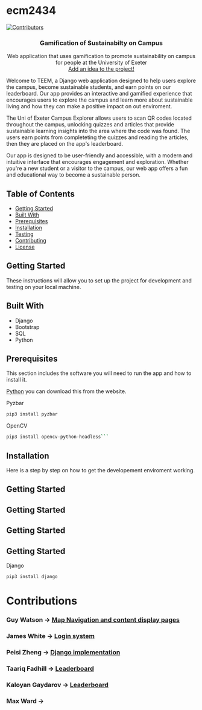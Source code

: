 # ecm2434
[![Contributors][contributors-shield]][contributors-url]


<h3 align="center">Gamification of Sustainabilty on Campus</h3>

  <p align="center">
     Web application that uses gamification to
     promote sustainability on campus for people at the University of Exeter
    <br />
    <a href="https://github.com/guy-watson/ecm2434/blob/main/ideas.md">Add an idea to the project!</a>
  </p>
  
Welcome to TEEM, a Django web application designed to help users explore the campus, become sustainable students, and earn points on our leaderboard. Our app provides an interactive and gamified experience that encourages users to explore the campus and learn more about sustainable living and how they can make a positive impact on out enviroment.

The Uni of Exeter Campus Explorer allows users to scan QR codes located throughout the campus, unlocking quizzes and articles that provide sustainable learning insights into the area where the code was found. The users earn points from completeting the quizzes and reading the articles, then they are placed on the app's leaderboard.

Our app is designed to be user-friendly and accessible, with a modern and intuitive interface that encourages engagement and exploration. Whether you're a new student or a visitor to the campus, our web app offers a fun and educational way to become a sustainable person.

## Table of Contents
- [Getting Started](#start)
- [Built With](#build)
- [Prerequisites](#preq)
- [Installation](#installation)
- [Testing](#test)
- [Contributing](#contributing)
- [License](#license)


## Getting Started <a name="start"></a>
These instructions will allow you to set up the project for development and testing on your local machine.

## Built With <a name="build"></a>
- Django
- Bootstrap
- SQL
- Python

## Prerequisites <a name="preq"></a>
This section includes the software you will need to run the app and how to install it.

[Python](https://www.python.org/) you can download this from the website.

Pyzbar
```bash
pip3 install pyzbar
```
OpenCV
```bash
pip3 install opencv-python-headless```
```
## Installation <a name="installation"></a>
Here is a step by step on how to get the developement enviroment working.








## Getting Started <a name="start"></a>
## Getting Started <a name="start"></a>
## Getting Started <a name="start"></a>
## Getting Started <a name="start"></a>


Django
```bash
pip3 install django
```
  






  
  
 # Contributions
 ### Guy Watson -> <a href="https://github.com/guy-watson/ecm2434/blob/main/ecm2434/html">Map Navigation and content display pages</a>    
 ### James White -> <a href="https://github.com/guy-watson/ecm2434/blob/main/create:login">Login system</a>   
 ### Peisi Zheng -> <a href="https://github.com/guy-watson/ecm2434/">Django implementation</a>   
 ### Taariq Fadhill -> <a href="https://github.com/guy-watson/ecm2434/blob/main/ecm2434/leaderboard">Leaderboard</a>    
 ### Kaloyan Gaydarov -> <a href="https://github.com/guy-watson/ecm2434/blob/main/ecm2434/leaderboard">Leaderboard</a>   
 ### Max Ward -> <a href="https://github.com/guy-watson/ecm2434/blob/main/ideas.md"></a>   
  
  
  
  
[contributors-shield]: https://img.shields.io/github/contributors/guy-watson/ecm2434.svg?style=for-the-badge
[contributors-url]: https://github.com/guy-watson/ecm2434/graphs/contributors
